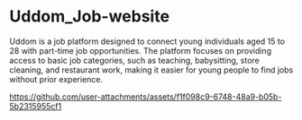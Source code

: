 # Uddom_Job-website
Uddom is a job platform designed to connect young individuals aged 15 to 28 with part-time job opportunities. The platform focuses on providing access to basic job categories, such as teaching, babysitting, store cleaning, and restaurant work, making it easier for young people to find jobs without prior experience.


https://github.com/user-attachments/assets/f1f098c9-6748-48a9-b05b-5b2315955cf1

